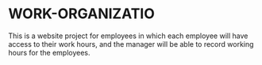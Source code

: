 # WORK-ORGANIZATIO
This is a website project for employees in which each employee will have access to their work hours, and the manager will be able to record working hours for the employees.
